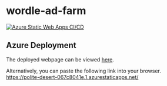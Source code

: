 # wordle-ad-farm
    
[![Azure Static Web Apps CI/CD](https://github.com/tremorris1999/EWU-CSCD379-2022-Spring/actions/workflows/azure-static-web-apps-cicd.yml/badge.svg?branch=main&event=push)](https://github.com/tremorris1999/EWU-CSCD379-2022-Spring/actions/workflows/azure-static-web-apps-cicd.yml)

## Azure Deployment
The deployed webpage can be viewed [here](https://polite-desert-067c8041e.1.azurestaticapps.net/).

Alternatively, you can paste the following link into your browser. https://polite-desert-067c8041e.1.azurestaticapps.net/
